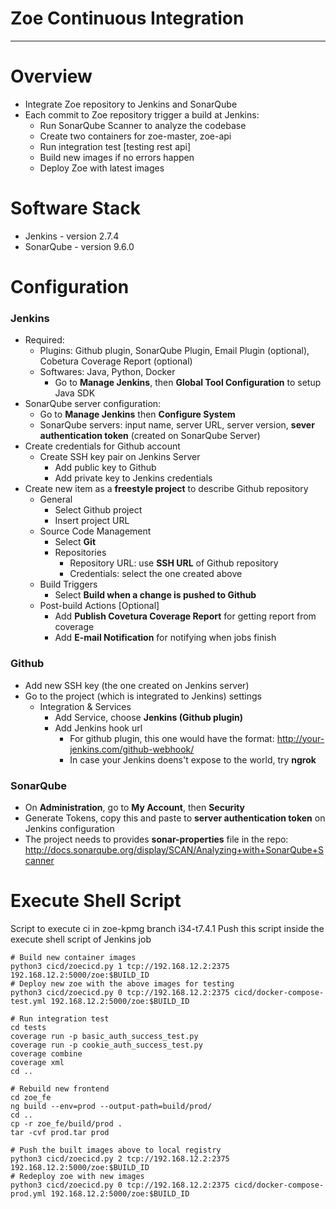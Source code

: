 # Zoe Continuous Integration
---------------------------
# Overview
- Integrate Zoe repository to Jenkins and SonarQube
- Each commit to Zoe repository trigger a build at Jenkins:
  - Run SonarQube Scanner to analyze the codebase
  - Create two containers for zoe-master, zoe-api
  - Run integration test [testing rest api]
  - Build new images if no errors happen
  - Deploy Zoe with latest images

# Software Stack
- Jenkins - version 2.7.4
- SonarQube - version 9.6.0

# Configuration
### Jenkins
  - Required:
    - Plugins: Github plugin, SonarQube Plugin, Email Plugin (optional), Cobetura Coverage Report (optional)
    - Softwares: Java, Python, Docker
      - Go to **Manage Jenkins**, then  **Global Tool Configuration** to setup Java SDK
  - SonarQube server configuration:
      - Go to **Manage Jenkins** then **Configure System**
      - SonarQube servers: input name, server URL, server version, **sever authentication token** (created on SonarQube Server)
- Create credentials for Github account
  - Create SSH key pair on Jenkins Server
    - Add public key to Github
    - Add private key to Jenkins credentials
- Create new item as a **freestyle project** to describe Github repository
  - General
    - Select Github project
    - Insert project URL
  - Source Code Management
    - Select **Git**
    - Repositories
      - Repository URL: use **SSH URL** of Github repository
      - Credentials: select the one created above
  - Build Triggers
      - Select **Build when a change is pushed to Github**
  - Post-build Actions [Optional]
     - Add **Publish Covetura Coverage Report** for getting report from coverage
     - Add **E-mail Notification** for notifying when jobs finish
### Github
- Add new SSH key (the one created on Jenkins server)
- Go to the project (which is integrated to Jenkins) settings
  - Integration & Services
    - Add Service, choose **Jenkins (Github plugin)**
    - Add Jenkins hook url
      - For github plugin, this one would have the format: http://your-jenkins.com/github-webhook/
      - In case your Jenkins doens't expose to the world, try **ngrok**
### SonarQube
- On **Administration**, go to **My Account**, then **Security**
- Generate Tokens, copy this and paste to **server authentication token** on Jenkins configuration
- The project needs to provides **sonar-properties** file in the repo: http://docs.sonarqube.org/display/SCAN/Analyzing+with+SonarQube+Scanner

# Execute Shell Script
Script to execute ci in zoe-kpmg branch i34-t7.4.1
Push this script inside the execute shell script of Jenkins job
```
# Build new container images
python3 cicd/zoecicd.py 1 tcp://192.168.12.2:2375 192.168.12.2:5000/zoe:$BUILD_ID
# Deploy new zoe with the above images for testing
python3 cicd/zoecicd.py 0 tcp://192.168.12.2:2375 cicd/docker-compose-test.yml 192.168.12.2:5000/zoe:$BUILD_ID

# Run integration test
cd tests
coverage run -p basic_auth_success_test.py
coverage run -p cookie_auth_success_test.py
coverage combine
coverage xml
cd ..

# Rebuild new frontend
cd zoe_fe
ng build --env=prod --output-path=build/prod/
cd ..
cp -r zoe_fe/build/prod .
tar -cvf prod.tar prod

# Push the built images above to local registry
python3 cicd/zoecicd.py 2 tcp://192.168.12.2:2375 192.168.12.2:5000/zoe:$BUILD_ID
# Redeploy zoe with new images
python3 cicd/zoecicd.py 0 tcp://192.168.12.2:2375 cicd/docker-compose-prod.yml 192.168.12.2:5000/zoe:$BUILD_ID
```
